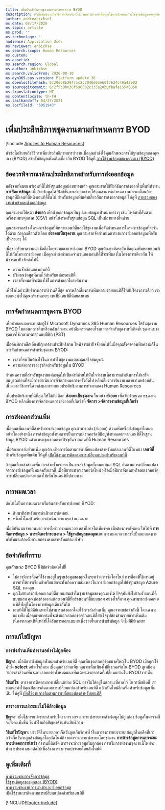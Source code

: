 ```yaml
---
title: เพิ่มประสิทธิภาพชุดงานตามกำหนดการ BYOD
description: หัวข้อนี้อธิบายถึงวิธีการเพิ่มประสิทธิภาพการทำงานเมื่อคุณใช้คุณลักษณะการใช้ฐานข้อมูลของคุณเอง (BYOD) กับ Microsoft Dynamics 365 Human Resources
author: andreabichsel
ms.date: 08/17/2020
ms.topic: article
ms.prod: ''
ms.technology: ''
audience: Application User
ms.reviewer: anbichse
ms.search.scope: Human Resources
ms.custom: ''
ms.assetid: ''
ms.search.region: Global
ms.author: anbichse
ms.search.validFrom: 2020-08-10
ms.dyn365.ops.version: Platform update 36
ms.openlocfilehash: 0c29d68b29475c2c7040d06e60f7624c49a42002
ms.sourcegitcommit: 6c2f5c3b038f696532c335e20b0fbafa155d6858
ms.translationtype: HT
ms.contentlocale: th-TH
ms.lasthandoff: 04/27/2021
ms.locfileid: "5951943"
---
```

# <a name="optimize-byod-scheduled-batch-jobs"></a>เพิ่มประสิทธิภาพชุดงานตามกำหนดการ BYOD

[!include [Applies to Human Resources](../includes/applies-to-hr.md)]

หัวข้อนี้อธิบายถึงวิธีการเพิ่มประสิทธิภาพการทำงานเมื่อคุณกำลังใช้คุณลักษณะการใช้ฐานข้อมูลของคุณเอง (BYOD) สำหรับข้อมูลเพิ่มเติมเกี่ยวกับ BYOD ให้ดูที่ [การใช้ฐานข้อมูลของคุณเอง (BYOD)](../fin-ops-core/dev-itpro/analytics/export-entities-to-your-own-database.md?toc=%2fdynamics365%2fhuman-resources%2ftoc.json)

## <a name="performance-considerations-for-data-export"></a>ข้อควรพิจารณาด้านประสิทธิภาพสำหรับการส่งออกข้อมูล

หลังจากที่เผยแพร่เอนทิตี้ไปยังฐานข้อมูลปลายทางแล้ว คุณสามารถใช้ฟังก์ชันการส่งออกในพื้นที่ทำงาน **การจัดการข้อมูล** เพื่อย้ายข้อมูลได้ ฟังก์ชันการส่งออกช่วยให้คุณสามารถกำหนดงานการเคลื่อนย้ายข้อมูลที่มีเอนทิตี้หนึ่งเอนทิตี้ขึ้นไป สำหรับข้อมูลเพิ่มเติมเกี่ยวกับการส่งออกข้อมูล ให้ดูที่ [ภาพรวมของงานนำเข้าและส่งออกข้อมูล](../fin-ops-core/dev-itpro/data-entities/data-import-export-job.md?toc=%2fdynamics365%2fhuman-resources%2ftoc.json)

คุณสามารถใช้หน้า **ส่งออก** เพื่อส่งออกข้อมูลเป็นรูปแบบข้อมูลเป้าหมายต่างๆ เช่น ไฟล์ค่าที่คั่นด้วยเครื่องหมายจุลภาค (CSV) หน้านี้ยังรองรับฐานข้อมูล SQL เป็นปลายทางอื่นด้วย

คุณสามารถสร้างโครงการข้อมูลที่มีหลายเอนทิตี้และใช้ชุดงานเพื่อจัดกำหนดการโครงการข้อมูลที่จะรันได้ด้วย ถ้าคุณเลือกตัวเลือก **ส่งออกเป็นชุดงาน** คุณสามารถจัดกำหนดการงานการส่งออกข้อมูลเพื่อรันเป็นระยะๆ ได้

เมื่อช่วยรักษาความน่าเชื่อถือโดยรวมของการส่งออก BYOD คุณต้องระมัดระวังเมื่อคุณเพิ่มหลายเอนทิตี้ให้กับโครงการส่งออก เมื่อคุณกำลังกำหนดจำนวนของเอนทิตี้ที่จะเพิ่มลงในโครงการเดียวกัน ให้พิจารณาปัจจัยต่อไปนี้

- ความซับซ้อนของเอนทิตี้
- ปริมาณข้อมูลที่คาดไว้สำหรับแต่ละเอนทิตี้
- เวลาทั้งหมดที่จะต้องใช้ในการส่งออกในระดับงาน

เพื่อให้ได้ประสิทธิภาพการทำงานดีที่สุด ควรหลีกเลี่ยงการเพิ่มหลายร้อยเอนทิตี้ให้กับโครงการเดียว เราขอแนะนำให้คุณสร้างหลายๆ งานที่มีเอนทิตี้น้อยลงแทน

## <a name="scheduling-byod-batch-jobs"></a>การจัดกำหนดการชุดงาน BYOD

เพื่อช่วยลดผลกระทบต่อผู้ใช้ Microsoft Dynamics 365 Human Resources ให้รันชุดงาน BYOD ในตอนกลางคืนหรือหลังเลิกงาน อย่าลืมตรวจสอบโซนเวลาสำหรับชุดงานที่เกิดซ้ำ ชุดงานบางชุดอาจใช้เวลามาตรฐานแปซิฟิก (PST)

เมื่อต้องการหลีกเลี่ยงปัญหาด้านประสิทธิภาพ ให้พิจารณาปัจจัยต่อไปนี้เมื่อคุณตั้งค่าคอนฟิกความถี่ในการจัดกำหนดการสำหรับชุดงาน BYOD:

- เวลาที่จำเป็นต้องใช้ในการทำให้ชุดงานแต่ละชุดเสร็จสมบูรณ์
- ความต้องการของธุรกิจสำหรับข้อมูลใน BYOD

กำหนดความถี่สำหรับชุดงานแต่ละชุดให้เป็นค่าที่ช่วยให้มั่นใจว่างานนี้สามารถดำเนินการให้เสร็จสมบูรณ์ก่อนที่จะมีการดำเนินการที่จัดกำหนดการครั้งถัดไป หลีกเลี่ยงการรันงานหลายงานพร้อมกัน เนื่องจากวิธีการนี้อาจส่งผลกระทบต่อประสิทธิภาพการทำงานของ Human Resources

เพื่อประสิทธิภาพที่ดีที่สุด ให้ใช้ตัวเลือก **ส่งออกเป็นชุดงาน** ในหน้า **ส่งออก** เพื่อจัดกำหนดการชุดงาน BYOD หลีกเลี่ยงการจัดกำหนดการส่งออกที่เกิดซ้ำที่ **จัดการ \>จัดการงานข้อมูลที่เกิดซ้ำ**

## <a name="incremental-export"></a>การส่งออกส่วนเพิ่ม

เมื่อคุณเพิ่มเอนทิตี้สำหรับการส่งออกข้อมูล คุณสามารถส่ง (ส่งออก) ส่วนเพิ่มหรือส่งข้อมูลทั้งหมดอย่างใดอย่างหนึ่ง การส่งข้อมูลทั้งหมดจะเป็นการลบเรกคอร์ดที่มีอยู่ทั้งหมดออกจากเอนทิตี้ในฐานข้อมูล BYOD แล้วแทรกชุดเรกคอร์ดปัจจุบันจากเอนทิตี้ Human Resources

เมื่อต้องการส่งส่วนเพิ่ม คุณต้องเปิดการติดตามการเปลี่ยนแปลงสำหรับแต่ละเอนทิตี้ในหน้า **เอนทิตี้** สำหรับข้อมูลเพิ่มเติม ให้ดูที่ [เปิดใช้งานการติดตามการเปลี่ยนแปลงสำหรับเอนทิตี้](../fin-ops-core/dev-itpro/data-entities/entity-change-track.md?toc=%2fdynamics365%2fhuman-resources%2ftoc.json)

ถ้าคุณเลือกส่งส่วนเพิ่ม การส่งครั้งแรกจะเป็นการส่งข้อมูลทั้งหมดเสมอ SQL ติดตามการเปลี่ยนแปลงจากการส่งข้อมูลทั้งหมดครั้งแรกนี้ เมื่อมีการแทรกเรกคอร์ดใหม่ หรือเมื่อมีการอัพเดตหรือลบเรกคอร์ด การเปลี่ยนแปลงจะแสดงให้เห็นในเอนทิตี้ปลายทาง

## <a name="time-outs"></a>การหมดเวลา

ต่อไปนี้เป็นการหมดเวลาเริ่มต้นสำหรับการส่งออก BYOD:

- สิบนาทีสำหรับการดำเนินการตัดทอน
- หนึ่งชั่วโมงสำหรับการดำเนินการแทรกจำนวนมาก

เมื่อมีปริมาณจำนวนมาก การตั้งค่าการหมดเวลาเหล่านี้อาจไม่เพียงพอ เมื่อต้องการอัพเดต ให้ไปที่ **การจัดการข้อมูล \> พารามิเตอร์กรอบงาน \> ใช้ฐานข้อมูลของคุณเอง** การหมดเวลาเหล่านี้เป็นแบบเฉพาะบริษัทและต้องตั้งค่าแยกต่างหากสำหรับแต่ละบริษัท

## <a name="known-limitations"></a>ข้อจำกัดที่ทราบ

คุณลักษณะ BYOD นี้มีข้อจำกัดต่อไปนี้

- ไม่ควรมีการล็อคที่ใช้งานอยู่ในฐานข้อมูลของคุณในระหว่างการซิงโครไนส์ การล็อคที่ใช้งานอยู่อาจทำให้การเขียนช้าหรือแม้กระทั่งเกิดความล้มเหลวในการส่งออกข้อมูลไปยังฐานข้อมูล Azure SQL ของคุณ
- คุณไม่สามารถส่งออกเอนทิตี้แบบผสมเข้าในฐานข้อมูลของคุณเองได้ ปัจจุบันยังไม่รองรับเอนทิตี้แบบผสม คุณต้องส่งออกแต่ละเอนทิตี้ที่สร้างเอนทิตี้แบบผสม อย่างไรก็ตาม คุณสามารถส่งออกเอนทิตี้ทั้งคู่ในโครงการข้อมูลเดียวกันได้
- เอนทิตี้ที่ไม่มีคีย์เฉพาะไม่สามารถส่งออกโดยใช้การส่งส่วนเพิ่ม คุณอาจพบข้อจำกัดนี้ โดยเฉพาะอย่างยิ่ง เมื่อคุณพยายามที่จะส่งออกเรกคอร์ดจากเอนทิตี้สำเร็จรูปสองสามรายการเพิ่มเติม เนื่องจากเอนทิตี้เหล่านี้ได้รับการออกแบบมาเพื่อช่วยในการนำเข้าข้อมูล จึงไม่มีคีย์เฉพาะ

## <a name="troubleshooting"></a>การแก้ไขปัญหา

### <a name="incremental-push-doesnt-work-correctly"></a>การส่งส่วนเพิ่มทำงานอย่างไม่ถูกต้อง

**ปัญหา:** เมื่อมีการส่งข้อมูลทั้งหมดสำหรับเอนทิตี้ คุณเห็นชุดเรกคอร์ดขนาดใหญ่ใน BYOD เมื่อคุณใช้คำสั่ง **select** อย่างไรก็ตาม เมื่อคุณส่งส่วนเพิ่ม คุณจะเห็นเพียงไม่กี่เรกคอร์ดใน BYOD ดูเหมือนว่าการส่งส่วนเพิ่มจะลบเรกคอร์ดทั้งหมดและเพิ่มเฉพาะเรกคอร์ดที่เปลี่ยนแปลงใน BYOD เท่านั้น

**วิธีแก้ไข:** ตารางการติดตามการเปลี่ยนแปลง SQL อาจไม่ได้อยู่ในสถานะที่คาดไว้ ในกรณีชนิดนี้ เราขอแนะนำให้คุณปิดการติดตามการเปลี่ยนแปลงสำหรับเอนทิตี้ แล้วเปิดใหม่อีกครั้ง สำหรับข้อมูลเพิ่มเติม ให้ดูที่ [เปิดใช้งานการติดตามการเปลี่ยนแปลงสำหรับเอนทิตี้](../fin-ops-core/dev-itpro/data-entities/entity-change-track.md?toc=%2fdynamics365%2fhuman-resources%2ftoc.json)

### <a name="staging-tables-arent-clearing"></a>ตารางการแบ่งระยะไม่ได้ล้างข้อมูล

**ปัญหา:** เมื่อใช้การแบ่งระยะสำหรับโครงการ ตารางการแบ่งระยะจะล้างข้อมูลไม่ถูกต้อง ข้อมูลในตารางก็จะยังคงเพิ่มขึ้น ซึ่งทําให้เกิดปัญหาด้านประสิทธิภาพ

**วิธีแก้ไขปัญหา:** ประวัติในระยะเวลาเจ็ดวันถูกเก็บรักษาไว้ในตารางการแบ่งระยะ ข้อมูลในอดีตที่เก่ากว่าเจ็ดวันจะถูกล้างข้อมูลโดยอัตโนมัติจากตารางการแบ่งระยะโดยชุดงาน **การล้างข้อมูลการแบ่งระยะการส่งออกการนําเข้า** ถ้างานนี้ติดขัด ตารางจะล้างข้อมูลไม่ถูกต้อง การเริ่มการทำงานชุดงานนี้ใหม่จะทำการประมวลผลต่อไปเพื่อล้างตารางการแบ่งระยะโดยอัตโนมัติ

## <a name="see-also"></a>ดูเพิ่มเติมที่

[ภาพรวมของการจัดการข้อมูล](../fin-ops-core/dev-itpro/data-entities/data-entities-data-packages.md?toc=%2fdynamics365%2fhuman-resources%2ftoc.json)<br>
[ใช้ฐานข้อมูลของคุณเอง (BYOD)](../fin-ops-core/dev-itpro/analytics/export-entities-to-your-own-database.md?toc=%2fdynamics365%2fhuman-resources%2ftoc.json)<br>
[ภาพรวมของงานการนำเข้าและส่งออกข้อมูล](../fin-ops-core/dev-itpro/data-entities/data-import-export-job.md?toc=%2fdynamics365%2fhuman-resources%2ftoc.json)<br>
[เปิดใช้งานการติดตามการเปลี่ยนแปลงสำหรับเอนทิตี้](../fin-ops-core/dev-itpro/data-entities/entity-change-track.md?toc=%2fdynamics365%2fhuman-resources%2ftoc.json)


[!INCLUDE[footer-include](../includes/footer-banner.md)]
